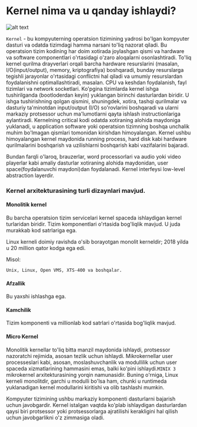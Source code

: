 # Kernel nima va u qanday ishlaydi?

![alt text](https://pemmzchannel.com/wp-content/uploads/2022/06/kernel-panic-3.10.0-229.4.2.el7_.png)

`Kernel` - bu kompyuterning operatsion tizimining yadrosi bo'lgan kompyuter dasturi va odatda tizimdagi hamma narsani to'liq nazorat qiladi. Bu operatsion tizim kodining har doim xotirada joylashgan qismi va hardware va software componentlari o'rtasidagi o'zaro aloqalarni osonlashtiradi.
To'liq kernel qurilma drayverlari orqali barcha hardware resurslarini (masalan, I/O(input/output), memory, kriptografiya) boshqaradi, bunday resurslarga tegishli jarayonlar o'rtasidagi conflictni hal qiladi va umumiy resurslardan foydalanishni optimallashtiradi, masalan. CPU va keshdan foydalanish, fayl tizimlari va network socketlari.
Ko'pgina tizimlarda kernel ishga tushirilganda (bootloderdan keyin) yuklangan birinchi dasturlardan biridir.
U ishga tushirishning qolgan qismini, shuningdek, xotira, tashqi qurilmalar va dasturiy ta'minotdan input/output (I/O) so'rovlarini boshqaradi va ularni markaziy protsessor uchun ma'lumotlarni qayta ishlash instructionlariga aylantiradi. Kernelning critical kodi odatda xotiraning alohida maydoniga yuklanadi, u application software yoki operatsion tizimning boshqa unchalik muhim bo'lmagan qismlari tomonidan kirishdan himoyalangan. Kernel ushbu himoyalangan kernel maydonida running process, hard disk kabi hardware qurilmalarini boshqarish va uzilishlarni boshqarish kabi vazifalarini bajaradi.

Bundan farqli o'laroq, brauzerlar, word processorlari va audio yoki video playerlar kabi amaliy dasturlar xotiraning alohida maydonidan, user space(foydalanuvchi maydoni)dan foydalanadi. Kernel interfeysi low-level abstraction layerdir.


### Kernel arxitekturasining turli dizaynlari mavjud.

#### Monolitik kernel

Bu barcha operatsion tizim servicelari kernel spaceda ishlaydigan kernel turlaridan biridir. Tizim komponentlari o'rtasida bog'liqlik mavjud. U juda murakkab kod satrlariga ega.


Linux kerneli doimiy ravishda o'sib borayotgan monolit kerneldir; 2018 yilda u 20 million qator kodga ega edi.

Misol:
```text
Unix, Linux, Open VMS, XTS-400 va boshqalar.
```

#### Afzallik

Bu yaxshi ishlashga ega.  

#### Kamchilik

Tizim komponenti va millionlab kod satrlari o'rtasida bog'liqlik mavjud. 


#### Micro Kernel







Monolitik kernellar to'liq bitta manzil maydonida ishlaydi, protsessor nazoratchi rejimida, asosan tezlik uchun ishlaydi. Mikrokernellar user processeslari kabi, asosan, moslashuvchanlik va modullilik uchun user spaceda xizmatlarining hammasini emas, balki ko'pini ishlaydi.`MINIX 3` mikrokernel arxitekturasining yorqin namunasidir. Buning o'rniga, Linux kerneli monolitdir, garchi u modulli bo'lsa ham, chunki u runtimeda yuklanadigan kernel modullarini kiritishi va olib tashlashi mumkin.

Kompyuter tizimining ushbu markaziy komponenti dasturlarni bajarish uchun javobgardir. Kernel istalgan vaqtda ko'plab ishlaydigan dasturlardan qaysi biri protsessor yoki protsessorlarga ajratilishi kerakligini hal qilish uchun javobgarlikni o'z zimmasiga oladi.